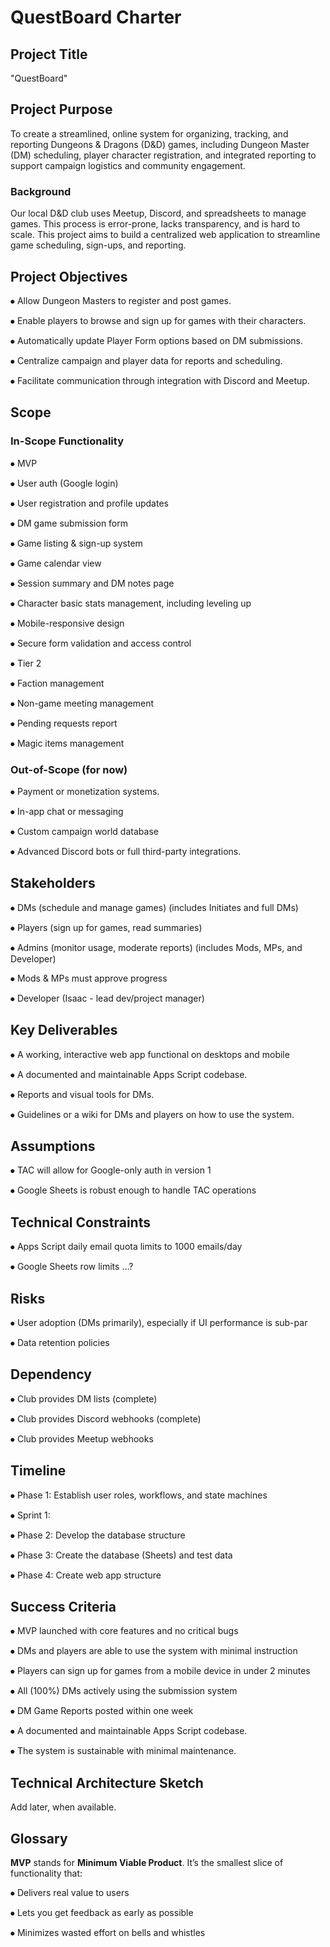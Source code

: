 # QuestBoard Charter

## Project Title

"QuestBoard"

## Project Purpose

To create a streamlined, online system for organizing, tracking, and reporting Dungeons & Dragons (D&D) games, including Dungeon Master (DM) scheduling, player character registration, and integrated reporting to support campaign logistics and community engagement.

### Background

Our local D&D club uses Meetup, Discord, and spreadsheets to manage games. This process is error-prone, lacks transparency, and is hard to scale. This project aims to build a centralized web application to streamline game scheduling, sign-ups, and reporting.

## Project Objectives

⦁	Allow Dungeon Masters to register and post games.

⦁	Enable players to browse and sign up for games with their characters.

⦁	Automatically update Player Form options based on DM submissions.

⦁	Centralize campaign and player data for reports and scheduling.

⦁	Facilitate communication through integration with Discord and Meetup.

## Scope

### In-Scope Functionality

⦁	MVP

⦁	User auth (Google login)

⦁	User registration and profile updates

⦁	DM game submission form

⦁	Game listing & sign-up system

⦁	Game calendar view

⦁	Session summary and DM notes page

⦁	Character basic stats management, including leveling up

⦁	Mobile-responsive design

⦁	Secure form validation and access control

⦁	Tier 2

⦁	Faction management

⦁	Non-game meeting management

⦁	Pending requests report

⦁	Magic items management

### Out-of-Scope (for now)

⦁	Payment or monetization systems.

⦁	In-app chat or messaging

⦁	Custom campaign world database

⦁	Advanced Discord bots or full third-party integrations.

## Stakeholders

⦁	DMs (schedule and manage games) (includes Initiates and full DMs)

⦁	Players (sign up for games, read summaries)

⦁	Admins (monitor usage, moderate reports) (includes Mods, MPs, and Developer)

⦁	Mods & MPs must approve progress

⦁	Developer (Isaac - lead dev/project manager)

## Key Deliverables

⦁	A working, interactive web app functional on desktops and mobile

⦁	A documented and maintainable Apps Script codebase.

⦁	Reports and visual tools for DMs.

⦁	Guidelines or a wiki for DMs and players on how to use the system.

## Assumptions

⦁	TAC will allow for Google-only auth in version 1

⦁	Google Sheets is robust enough to handle TAC operations

## Technical Constraints

⦁	Apps Script daily email quota limits to 1000 emails/day

⦁	Google Sheets row limits …?

## Risks

⦁	User adoption (DMs primarily), especially if UI performance is sub-par

⦁	Data retention policies

## Dependency

⦁	Club provides DM lists (complete)

⦁	Club provides Discord webhooks (complete)

⦁	Club provides Meetup webhooks

## Timeline

⦁	Phase 1: Establish user roles, workflows, and state machines

⦁	Sprint 1:

⦁	Phase 2: Develop the database structure

⦁	Phase 3: Create the database (Sheets) and test data

⦁	Phase 4: Create web app structure

## Success Criteria

⦁	MVP launched with core features and no critical bugs

⦁	DMs and players are able to use the system with minimal instruction

⦁	Players can sign up for games from a mobile device in under 2 minutes

⦁	All (100%) DMs actively using the submission system

⦁	DM Game Reports posted within one week

⦁	A documented and maintainable Apps Script codebase.

⦁	The system is sustainable with minimal maintenance.

## Technical Architecture Sketch

Add later, when available.

## Glossary

**MVP** stands for **Minimum Viable Product**. It’s the smallest slice of functionality that:

⦁	Delivers real value to users

⦁	Lets you get feedback as early as possible

⦁	Minimizes wasted effort on bells and whistles
